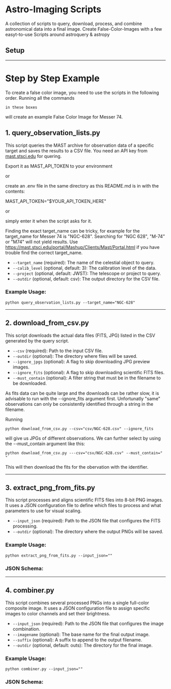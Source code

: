 # Astro-Imaging Scripts

A collection of scripts to query, download, process, and combine astronomical data into a final image.
Create False-Color-Images with a few easyt-to-use Scripts around astroquery & astropy

## Setup




---

# Step by Step Example

To create a false color image, you need to use the scripts in the following order.
Running all the commands 

```
in these boxes 
```

will create an example False Color Image for Messer 74.

## 1. query_observation_lists.py


This script queries the MAST archive for observation data of a specific target and saves the results to a CSV file. You need an API key from [mast.stsci.edu](https://mast.stsci.edu/) for quering. 

Export it as MAST_API_TOKEN to your environment

or 

create an .env file in the same directory as this README.md is in with the contents: 

MAST_API_TOKEN="$YOUR_API_TOKEN_HERE" 

or 

simply enter it when the script asks for it. 


Finding the exact target_name can be tricky, for example for the target_name for Messer 74 is "NGC-628". Searching for "NGC 628", "M-74" or "M74" will not yield results. Use https://mast.stsci.edu/portal/Mashup/Clients/Mast/Portal.html if you have trouble find the correct target_name. 

* `--target_name` (required): The name of the celestial object to query.
* `--calib_level` (optional, default: 3): The calibration level of the data.
* `--project` (optional, default: JWST): The telescope or project to query.
* `--outdir` (optional, default: csv): The output directory for the CSV file.

### Example Usage:
```
python query_observation_lists.py --target_name="NGC-628"
```
---

## 2. download_from_csv.py

This script downloads the actual data files (FITS, JPG) listed in the CSV generated by the query script.

* `--csv` (required): Path to the input CSV file.
* `--outdir` (optional): The directory where files will be saved.
* `--ignore_jpgs` (optional): A flag to skip downloading JPG preview images.
* `--ignore_fits` (optional): A flag to skip downloading scientific FITS files.
* `--must_contain` (optional): A filter string that must be in the filename to be downloaded.

As fits data can be quite large and the downloads can be rather slow, it is advisable to run with the --ignore_fits argument first. 
Unfortunatly "same" observations can only be consistently identified through a string in the filename. 

Running

```
python download_from_csv.py --csv="csv/NGC-628.csv" --ignore_fits
```

will give us JPGs of different observations. We can further select by using the --must_contain argument like this:


```
python download_from_csv.py ---csv="csv/NGC-628.csv" --must_contain=" "
```

This will then download the fits for the obervation with the identifier. 

---

## 3. extract_png_from_fits.py

This script processes and aligns scientific FITS files into 8-bit PNG images. It uses a JSON configuration file to define which files to process and what parameters to use for visual scaling.

* `--input_json` (required): Path to the JSON file that configures the FITS processing.
* `--outdir` (optional): The directory where the output PNGs will be saved.


### Example Usage:

```
python extract_png_from_fits.py --input_json=""
```

### JSON Schema:




---

## 4. combiner.py

This script combines several processed PNGs into a single full-color composite image. It uses a JSON configuration file to assign specific images to color channels and set their brightness.

* `--input_json` (required): Path to the JSON file that configures the image combination.
* `--imagename` (optional): The base name for the final output image.
* `--suffix` (optional): A suffix to append to the output filename.
* `--outdir` (optional, default: outs): The directory for the final image.

### Example Usage:

```
python combiner.py --input_json=""
```

### JSON Schema: